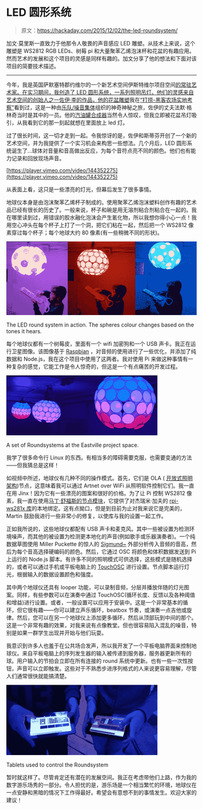 # LED 圆形系统

> 原文：<https://hackaday.com/2015/12/02/the-led-roundsystem/>

加文·莫里斯一直致力于他那令人敬畏的声音感应 LED 雕塑。从技术上来说，这个雕塑是 WS2812 RGB LEDs、树莓 pi 和大量聚苯乙烯泡沫杯和花盆的有趣应用。然而艺术的发展和这个项目的灵感是同样有趣的。加文分享了他的想法和下面对该项目的简要技术描述。

* * *

今年，我是英国萨默塞特郡约维尔的一个新艺术空间伊斯特维尔项目空间[的常驻艺术家。在实习期间，我创造了 LED 圆形系统，一系列照明吊灯。他们的灵感来自艺术空间的创始人之一佐伊·李的作品，他的](http://eastvilleproject.org.uk/)[花盆雕塑](https://www.flickr.com/photos/gusset/9981566496/in/album-72157636010266215/)我在[“打捞-黑客农场实地考察”](http://hackerfarm.net/salvage-2013/)看到过，这是一种由[乐队/噪音集体](http://hackerfarm.net/)组织的神奇神秘之旅，佐伊的丈夫法默·格林奇当时是其中的一员。他的[汽油罐合成器](http://manyandvaried.org.uk/wordpress/wp-content/uploads/2015/06/18772123415_5c91822baa_z.jpg)当然令人惊叹，但我立即被花盆吊灯吸引，从我看到它的那一刻起就想在里面放上 led 灯。

过了很长时间，这一切才走到一起。令我惊讶的是，佐伊和斯蒂芬开创了一个新的艺术空间，并为我提供了一个实习机会来构思一些想法。几个月后，LED 圆形系统诞生了…球体对音量和音高做出反应，为每个音符点亮不同的颜色。他们也有能力记录和回放现场声音。

[https://player.vimeo.com/video/144352275](https://player.vimeo.com/video/144352275)

从表面上看，这只是一些漂亮的灯光，但幕后发生了很多事情。

地球仪本身是由泡沫聚苯乙烯杯子制成的。使用聚苯乙烯泡沫塑料创作有趣的艺术品已经有很长的历史了。一般来说，杯子和碗是用无溶剂粘合剂粘合在一起的。我在哪里读到过，用错误的胶水融化泡沫会产生氰化物，所以我想你得小心一点！我用空心冲头在每个杯子上打了一个洞，把它们粘在一起，然后把一个 WS2812 像素穿过每个杯子；每个地球大约 80 像素(有一些稍微不同的形状)。

![round1](img/734551239598a2bec2176f9426460c3c.png)

The LED round system in action. The spheres colour changes based on the tones it hears.

每个地球仪都有一个树莓皮，里面有一个 wifi 加密狗和一个 USB 声卡。我正在运行卫星图像。该图像基于 [Raspbian](https://www.raspbian.org/) ，对音频的使用进行了一些优化，并添加了纯数据和 Node.js，我在这个项目中使用了这两者。我对使用 Pi 来做这种事情有一种复杂的感觉，它能工作是令人惊奇的，但这是一个有点痛苦的开发过程。

![round4](img/22be2c630a0946d8108d61693060dd0f.png)

A set of Roundsystems at the Eastville project space.

我学了很多命令行 Linux 的东西。有相当多的障碍需要克服，也需要变通的方法——但我猜总是这样！

如视频中所述，地球仪有几种不同的操作模式。首先，它们是 OLA ( [开放式照明架构](https://www.openlighting.org/))节点，这意味着我可以通过 Artnet over WiFi 从照明软件控制它们。我一直在用 Jinx！因为它有一些漂亮的图案和很好的价格。为了让 Pi 控制 WS2812 像素，我一直在使用[马丁·舒福斯的节点模块](https://github.com/beyondscreen/node-rpi-ws281x-native)，它提供了对杰瑞米·加夫的 [rpi-ws281x 库](https://github.com/jgarff/rpi_ws281x)的本地绑定。这有点拗口，但是到目前为止对我来说它是完美的，Martin 鼓励我进行一些非常小的修复，以使库与我的设置一起工作。

正如我所说的，这些地球仪都配有 USB 声卡和麦克风。其中一些被设置为检测环境噪声，而其他的被设置为检测更本地化的声音(例如歌手或乐器演奏者)。一个纯数据草图使用 Miller Puckette 的惊人的 [Sigmund~](http://vud.org/max/) 外部分析传入音频的音高，然后为每个音高选择硬编码的颜色。然后，它通过 OSC 将颜色和体积数据发送到 Pi 上运行的 Node.js 脚本。有许多不同的照明模式可供选择，这些模式是随机选择的，或者可以通过手机或平板电脑上的 [TouchOSC](http://hexler.net/software/touchosc) 进行设置。节点脚本运行灯光，根据输入的数据设置颜色和强度。

其中两个地球仪还具有 looper 功能，可以录制音频，分层并播放伴随的灯光图案。同样，有些参数可以在演奏中通过 TouchOSC(循环长度、反馈以及各种阈值和增益)进行设置。或者，一般设置可以应用于安装中。这是一个非常基本的循环，但它很有趣——你可以建立声乐循环，beatbox 节奏，或演奏一点吉他或旋律。然后，您可以在另一个地球仪上添加更多循环，然后从顶部玩到中间的那个。这是一个非常有趣的效果，对我来说有点像教堂。但也很容易陷入混乱的噪音，特别是如果一群学生出现并开始与他们玩耍。

我意识到许多人也羞于在公共场合发声，所以我开发了一个平板电脑界面来控制地球仪。来自平板电脑上的序列发生器的输入被传递到服务器，服务器更新所有的球。用户输入的节拍会立即在所有连接的 round 系统中更新。也有一些一次性按钮，声音可以立即触发。这些对于不熟悉步进序列格式的人来说更容易理解，尽管人们通常很快就能搞清楚。

![round3](img/d257600341eba542038efc2add3bcf72.png)

Tablets used to control the Roundsystem

暂时就这样了。尽管肯定还有潜在的发展空间。我正在考虑带他们上路，作为我的数字游乐场秀的一部分。令人担忧的是，游乐场是一个相当繁忙的环境，地球仪在一点安静和黑暗的情况下工作得最好。希望会有意想不到的事情发生。欢迎大家的建议！